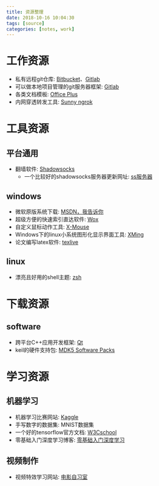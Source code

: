 ```yaml
---
title: 资源整理
date: 2018-10-16 10:04:30
tags: [source]
categories: [notes, work]
---
```


# 工作资源

- 私有远程git仓库: [Bitbucket][6]、[Gitlab][7]
- 可以做本地项目管理的git服务器框架: [Gitlab][7]
- 各类文档模板: [Office Plus][9]
- 内网穿透转发工具: [Sunny ngrok][10]

# 工具资源

## 平台通用

- 翻墙软件: [Shadowsocks][3]
    - 一个比较好的shadowsocks服务器更新网址: [ss服务器][4]

## windows

- 微软原版系统下载: [MSDN，我告诉你][14] 
- 超级方便的快速索引直达软件: [Wox][1]
- 自定义鼠标动作工具: [X-Mouse][11]
- Windows下的linux小系统图形化显示界面工具: [XMing][12]
- 论文编写latex软件: [texlive](http://tug.org/texlive/)

## linux
 
- 漂亮且好用的shell主题: [zsh][13]

# 下载资源

## software

- 跨平台C++应用开发框架: [Qt][5]
- keil的硬件支持包: [MDK5 Software Packs][8]

# 学习资源

## 机器学习

- 机器学习比赛网站: [Kaggle][2]
- 手写数字的数据集: MNIST数据集
- 一个好的tensorflow官方文档: [W3Cschool][15]
- 零基础入门深度学习博客: [零基础入门深度学习][16]

## 视频制作

- 视频特效学习网站: [电影自习室](https://www.vmovier.com/series/45/1?from=series_post_intro)

[1]: https://github.com/Wox-launcher/Wox
[2]: https://www.kaggle.com/
[3]: https://github.com/search?q=shadowsocks
[4]: https://github.com/Alvin9999/new-pac/wiki/ss%E5%85%8D%E8%B4%B9%E8%B4%A6%E5%8F%B7
[5]: http://download.qt.io/archive/qt/
[6]: https://bitbucket.org
[7]: https://about.gitlab.com/
[8]: http://www.keil.com/dd2/Pack/
[9]: http://www.officeplus.cn/Template/Home.shtml
[10]: https://www.ngrok.cc/
[11]: https://x-mouse-button-control.en.softonic.com/
[12]: https://sourceforge.net/projects/xming/
[13]: https://githubwyb.github.io/2018/10/25/2018-10-25-zshConfig/
[14]: https://msdn.itellyou.cn/
[15]: https://www.w3cschool.cn/tensorflow_python/
[16]: https://www.zybuluo.com/hanbingtao/note/433855